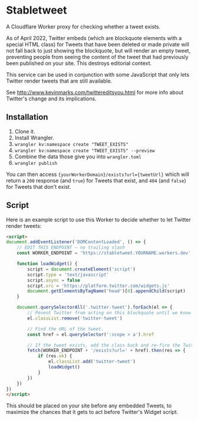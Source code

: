 # Stabletweet

A Cloudflare Worker proxy for checking whether a tweet exists.

As of April 2022, Twitter embeds (which are blockquote elements with a special
HTML class) for Tweets that have been deleted or made private will not fall
back to just showing the blockquote, but will render an empty tweet, preventing
people from seeing the content of the tweet that had previously been published
on your site. This destroys editorial context.

This service can be used in conjunction with some JavaScript that only
lets Twitter render tweets that are still available.

See http://www.kevinmarks.com/twittereditsyou.html for more info about Twitter's
change and its implications.

## Installation

1. Clone it.
2. Install Wrangler.
3. `wrangler kv:namespace create "TWEET_EXISTS"`
4. `wrangler kv:namespace create "TWEET_EXISTS" --preview`
5. Combine the data those give you into `wrangler.toml`
6. `wrangler publish`

You can then access `{yourWorkerDomain}/exists?url={tweetUrl}` which will return
a `200` response (and `true`) for Tweets that exist, and `404` (and `false`) for
Tweets that don't exist.

## Script

Here is an example script to use this Worker to decide whether to let Twitter
render tweets:

```html
<script>
document.addEventListener('DOMContentLoaded', () => {
	// EDIT THIS ENDPOINT — no trailing slash
	const WORKER_ENDPOINT = 'https://stabletweet.YOURNAME.workers.dev'

	function loadWidget() {
		script = document.createElement('script')
		script.type = 'text/javascript'
		script.async = false
		script.src = 'https://platform.twitter.com/widgets.js'
		document.getElementsByTagName('head')[0].appendChild(script)
	}

	document.querySelectorAll('.twitter-tweet').forEach(el => {
		// Pevent Twitter from acting on this blockquote until we know if the Tweet exists.
		el.classList.remove('twitter-tweet')

		// Find the URL of the tweet.
		const href = el.querySelector(':scope > a').href

		// If the tweet exists, add the class back and re-fire the Twitter widgets JS.
		fetch(WORKER_ENDPOINT + '/exists?url=' + href).then(res => {
			if (res.ok) {
				el.classList.add('twitter-tweet')
				loadWidget()
			}
		})
	})
})
</script>
```

This should be placed on your site before any embedded Tweets, to maximize the
chances that it gets to act before Twitter's Widget script.
